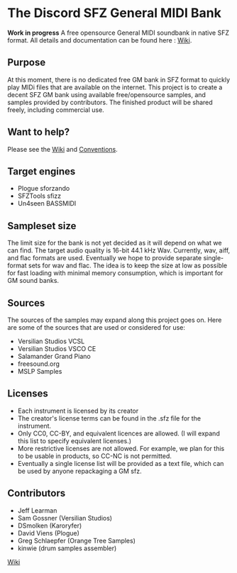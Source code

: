 # The Discord SFZ General MIDI Bank
**Work in progress**
A free opensource General MIDI soundbank in native SFZ format.
All details and documentation can be found here :  [Wiki](https://github.com/sfzinstruments/Discord-SFZ-GM-Bank/wiki).

## Purpose
At this moment, there is no dedicated free GM bank in SFZ format to quickly play MIDi files that are available on the internet.
This  project is to create a decent SFZ GM bank using available free/opensource samples, and samples provided by contributors.
The finished product will be shared freely, including commercial use.

## Want to help?
Please see the [Wiki](https://github.com/sfzinstruments/Discord-SFZ-GM-Bank/wiki) and [Conventions](https://github.com/sfzinstruments/Discord-SFZ-GM-Bank/wiki/Conventions).

## Target engines
- Plogue sforzando
- SFZTools sfizz
- Un4seen BASSMIDI

## Sampleset size
The limit size for the bank is not yet decided as it will depend on what we can find. The target audio quality is 16-bit 44.1 kHz Wav.
Currently, wav, aiff, and flac formats are used.  Eventually we hope to provide separate single-format sets for wav and flac.
The idea is to keep the size at low as possible for fast loading with minimal memory consumption, which is important for GM sound banks.

## Sources
The sources of the samples may expand along this project goes on.
Here are some of the sources that are used or considered for use:
- Versilian Studios VCSL
- Versilian Studios VSCO CE
- Salamander Grand Piano
- freesound.org
- MSLP Samples

## Licenses
- Each instrument is licensed by its creator
- The creator's license terms can be found in the .sfz file for the instrument.
- Only CC0, CC-BY, and equivalent licences are allowed.  (I will expand this list to specify equivalent licenses.)
- More restrictive licenses are not allowed.  For example, we plan for this to be usable in products, so CC-NC is not permitted.
- Eventually a single license list will be provided as a text file, which can be used by anyone repackaging a GM sfz.

## Contributors
- Jeff Learman
- Sam Gossner (Versilian Studios)
- DSmolken (Karoryfer)
- David Viens (Plogue)
- Greg Schlaepfer (Orange Tree Samples)
- kinwie (drum samples assembler)

[Wiki](https://github.com/sfzinstruments/Discord-SFZ-GM-Bank/wiki)
